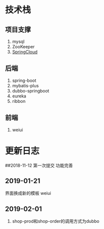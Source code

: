 # 技术栈


## 项目支撑
1. mysql
2. ZooKeeper
3. [SpringCloud](https://github.com/liuyiyou/cn.liuyiyou.springcloud)

## 后端
1. spring-boot
2. mybatis-plus
3. dubbo-springboot
4. eureka
5. ribbon


## 前端
1. weiui


# 更新日志
##2018-11-12 
第一次提交
功能完善

## 2019-01-21
界面换成新的模板 weiui


## 2019-02-01
1. shop-prod和shop-order的调用方式为dubbo
